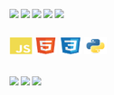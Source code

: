 
![](http://github-profile-summary-cards.vercel.app/api/cards/profile-details?username=lisboaGOD&theme=github_dark)
![](http://github-profile-summary-cards.vercel.app/api/cards/repos-per-language?username=lisboaGOD&theme=github_dark)
![](http://github-profile-summary-cards.vercel.app/api/cards/stats?username=lisboaGOD&theme=github_dark)
![](http://github-profile-summary-cards.vercel.app/api/cards/productive-time?username=lisboaGOD&theme=github_dark&utcOffset=8)
![](http://github-profile-summary-cards.vercel.app/api/cards/most-commit-language?username=lisboaGOD&theme=github_dark)

<div style="display: inline_block"><br>
  <img align="center" alt="Lisboa-Js" height="30" width="40" src="https://raw.githubusercontent.com/devicons/devicon/master/icons/javascript/javascript-plain.svg">
  <img align="center" alt="Lisboa-HTML" height="30" width="40" src="https://raw.githubusercontent.com/devicons/devicon/master/icons/html5/html5-original.svg">
  <img align="center" alt="Lisboa-CSS" height="30" width="40" src="https://raw.githubusercontent.com/devicons/devicon/master/icons/css3/css3-original.svg">
  <img align="center" alt="Lisboa-Python" height="30" width="40" src="https://raw.githubusercontent.com/devicons/devicon/master/icons/python/python-original.svg">
</div>
  
  #
 
<div> 
  <a href="https://instagram.com/antoniolis_boa" target="_blank"><img src="https://img.shields.io/badge/-Instagram-%23E4405F?style=for-the-badge&logo=instagram&logoColor=white" target="_blank"></a>
  <a href = "mailto:antoniol.carvalho49@gmail.com"><img src="https://img.shields.io/badge/-Gmail-%23333?style=for-the-badge&logo=gmail&logoColor=white" target="_blank"></a>
  <a href="https://www.linkedin.com/in/antonio-lisboa-de-carvalho-b5a5a4194/" target="_blank"><img src="https://img.shields.io/badge/-LinkedIn-%230077B5?style=for-the-badge&logo=linkedin&logoColor=white" target="_blank"></a> 
 
</div>
